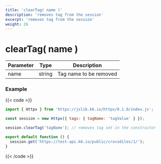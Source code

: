 ```yaml
---
title: 'clearTag( name )'
description: 'removes tag from the session'
excerpt: 'removes tag from the session'
weight: 26
---
```


# clearTag( name )

| Parameter | Type   | Description            |
| --------- | ------ | ---------------------- |
| name      | string | Tag name to be removed |

### Example

{{< code >}}

```javascript
import { Httpx } from 'https://jslib.k6.io/httpx/0.1.0/index.js';

const session = new Httpx({ tags: { tagName: 'tagValue' } });

session.clearTag('tagName'); // removes tag set in the constructor

export default function () {
  session.get('https://test-api.k6.io/public/crocodiles/1/');
}
```

{{< /code >}}
